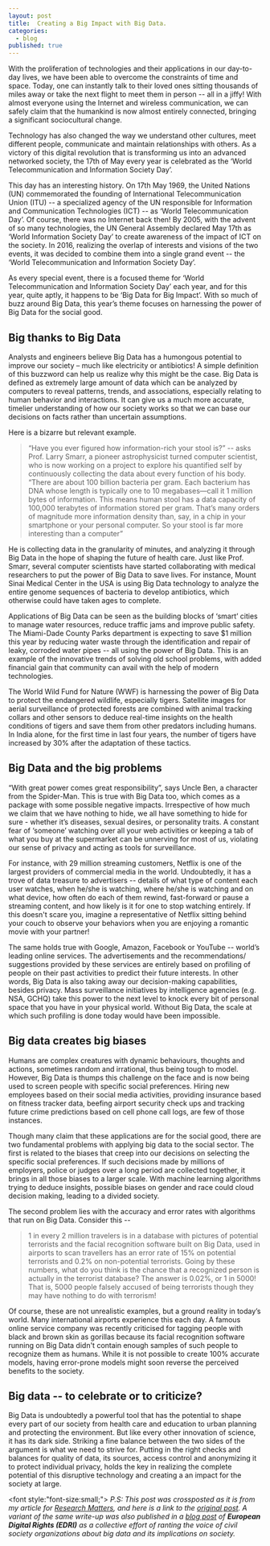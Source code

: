 ```yaml
---
layout: post
title:  Creating a Big Impact with Big Data.
categories: 
  - blog
published: true
---
```


With the proliferation of technologies and their applications in our day-to-day lives, we have been able to overcome the constraints of time and space. Today, one can instantly talk to their loved ones sitting thousands of miles away or take the next flight to meet them in person -- all in a jiffy! With almost everyone using the Internet and wireless communication, we can safely claim that the humankind is now almost entirely connected,  bringing a significant sociocultural change. 

Technology has also changed the way we understand other cultures, meet different people, communicate and maintain relationships with others. As a victory of this digital revolution that is  transforming us into an advanced networked society, the 17th of May every year is celebrated as the ‘World Telecommunication and Information Society Day’.

This day has an interesting history. On 17th May 1969, the United Nations (UN) commemorated the founding of International Telecommunication Union (ITU) -- a specialized agency of the UN responsible for Information and Communication Technologies (ICT) -- as ‘World Telecommunication Day’.  Of course, there was no Internet back then! By 2005,  with the advent of so many technologies, the UN General Assembly declared May 17th as ‘World Information Society Day’ to create awareness of the impact of ICT on the society. In 2016, realizing the overlap of interests and visions of the two events, it was decided to combine them into a single grand event -- the ‘World Telecommunication and Information Society Day’.

As every special event, there is a focused theme for ‘World Telecommunication and Information Society Day’ each year, and for this year, quite aptly, it happens to be ‘Big Data for Big Impact’. With so much of buzz around Big Data, this year’s theme focuses on harnessing the power of Big Data for the social good. 

## Big thanks to Big Data
Analysts and engineers believe Big Data has a humongous potential to improve our society – much like electricity or antibiotics! A simple definition of this buzzword can help us realize why this might be the case. Big Data is defined as extremely large amount of data which can be analyzed by computers to reveal patterns, trends, and associations, especially relating to human behavior and interactions. It can give us a much more accurate, timelier understanding of how our society works so that we can base our decisions on facts rather than uncertain assumptions.

Here is a bizarre but relevant example.
> “Have you ever figured how information-rich your stool is?” -- asks Prof. Larry Smarr, a pioneer astrophysicist turned computer scientist, who is now working on a project to explore his quantified self by continuously collecting the data about every function of his body. “There are about 100 billion bacteria per gram. Each bacterium has DNA whose length is typically one to 10 megabases—call it 1 million bytes of information. This means human stool has a data capacity of 100,000 terabytes of information stored per gram. That’s many orders of magnitude more information density than, say, in a chip in your smartphone or your personal computer. So your stool is far more interesting than a computer”

He is collecting data in the granularity of minutes, and analyzing it through Big Data in the hope of shaping the future of health care. Just like Prof. Smarr, several computer scientists have started collaborating with medical researchers to put the power of Big Data to save lives. For instance, Mount Sinai Medical Center in the USA is using Big Data technology to analyze the entire genome sequences of bacteria to develop antibiotics, which otherwise could have taken ages to complete.

Applications of Big Data can be seen as the building blocks of ‘smart’ cities to manage water resources, reduce traffic jams and improve public safety. The Miami-Dade County Parks department is expecting to save $1 million this year by reducing water waste through the identification and repair of leaky, corroded water pipes -- all using the power of Big Data. This is an example of the innovative trends of solving old school problems, with added financial gain that community can avail with the help of modern technologies.

The World Wild Fund for Nature (WWF) is harnessing the power of Big Data to protect the endangered wildlife, especially tigers. Satellite images for aerial surveillance of protected forests are combined with animal tracking collars and other sensors to deduce real-time insights on the health conditions of tigers and save them from other predators including humans. In India alone, for the first time in last four years, the number of tigers have increased by 30% after the adaptation of these tactics.

## Big Data and the big problems

“With great power comes great responsibility”, says Uncle Ben, a character from the Spider-Man. This is true with Big Data too, which comes as a package with some possible negative impacts. Irrespective of how much we claim that we have nothing to hide, we all have something to hide for sure - whether it’s diseases, sexual desires, or personality traits. A constant fear of ‘someone’ watching over all your web activities or keeping a tab of what you buy at the supermarket can be unnerving for most of us, violating our sense of privacy and acting as tools for surveillance. 

For instance, with 29 million streaming customers, Netflix is one of the largest providers of commercial media in the world. Undoubtedly, it has a trove of data treasure to advertisers -- details of what type of content each user watches, when he/she is watching, where he/she is watching and on what device, how often do each of them rewind, fast-forward or pause a streaming content, and how likely is it for one to stop watching entirely. If this doesn't scare you, imagine a representative of Netflix sitting behind your couch to observe your behaviors when you are enjoying a romantic movie with your partner!

The same holds true with Google, Amazon, Facebook or YouTube -- world’s leading online services. The advertisements and the recommendations/ suggestions provided by these services are entirely based on profiling of people on their past activities to predict their future interests. In other words, Big Data is also taking away our decision-making capabilities, besides privacy. Mass surveillance initiatives by intelligence agencies (e.g. NSA, GCHQ) take this power to the next level to knock every bit of personal space that you have in your physical world. Without Big Data, the scale at which such profiling is done today would have been impossible.

## Big data creates big biases

Humans are complex creatures with dynamic behaviours, thoughts and actions, sometimes random and irrational, thus being tough to model. However, Big Data is thumps this challenge on the face and is now being used to screen people with specific social preferences. Hiring new employees based on their social media activities, providing insurance based on fitness tracker data, beefing airport security check ups and tracking future crime predictions based on cell phone call logs, are few of those instances.

Though many claim that these applications are for the social good, there are two fundamental problems with applying big data to the social sector. The first is related to the biases that creep into our decisions on selecting the specific social preferences. If such decisions made by millions of employers, police or judges over a long period are collected together, it brings in all those biases to a larger scale. With machine learning algorithms trying to deduce insights, possible biases on gender and race could cloud decision making, leading to a divided society. 

The second problem lies with the accuracy and error rates with algorithms that run on Big Data. Consider this -- 

> 1 in every 2 million travelers is in a database with pictures of potential terrorists and the facial recognition software built on Big Data, used in airports to scan travellers has an error rate of 15% on potential terrorists and 0.2% on non-potential terrorists. Going by these numbers, what do you think is the chance that a recognized person is actually in the terrorist database? The answer is 0.02%, or 1 in 5000! That is, 5000 people falsely accused of being terrorists though they may have nothing to do with terrorism!

Of course, these are not unrealistic examples, but a ground reality in today’s world. Many international airports experience this each day. A famous online service company was recently criticised for tagging people with black and brown skin as gorillas because its facial recognition software running on Big Data didn't contain enough samples of such people to recognize them as humans. While it is not possible to create 100% accurate models, having error-prone models might soon reverse the perceived benefits to the society. 

## Big data -- to celebrate or to criticize?

Big Data is undoubtedly a powerful tool that has the potential to shape every part of our society from health care and education to urban planning and protecting the environment. But like every other innovation of science, it has its dark side. Striking a fine balance between the two sides of the argument is what we need to strive for. Putting in the right checks and balances for quality of data, its sources, access control and anonymizing it to protect individual privacy, holds the key in realizing the complete potential of this disruptive technology and creating a an impact for the society at large. 

<font style:"font-size:small;"> *P.S: This post was crossposted as it is from my article for [Research Matters](https://researchmatters.in/), and here is a link to the [original post](https://researchmatters.in/article/creating-big-impact-big-data). A variant of the same write-up was also published in a [blog post](https://edri.org/big-data-for-big-impact-but-not-only-a-positive-one/) of **European Digital Rights (EDRI)** as a collective effort of ranting the voice of civil society organizations about big data and its implications on society.*</font>
